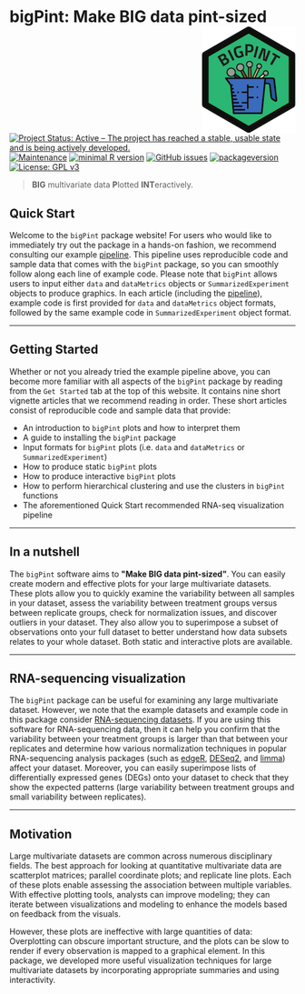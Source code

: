 # bigPint: Make BIG data pint-sized <img src="man/figures/logo.png" align="right" alt="" />

[![Project Status: Active – The project has reached a stable, usable state and is being actively developed.](https://www.repostatus.org/badges/latest/active.svg)](https://www.repostatus.org/#active) [![Maintenance](https://img.shields.io/badge/Maintained%3F-yes-green.svg)](https://GitHub.com/lindsayrutter/bigPint/graphs/commit-activity)
[![minimal R version](https://img.shields.io/badge/R%3E%3D-3.4.1-6666ff.svg)](https://cran.r-project.org/)
[![GitHub issues](https://img.shields.io/github/issues/lindsayrutter/bigPint.svg)](https://GitHub.com/lindsayrutter/bigPint/issues/)
[![packageversion](https://img.shields.io/badge/Package%20version-0.99.8-orange.svg?style=flat-square)](commits/master)
[![License: GPL v3](https://img.shields.io/badge/License-GPL%20v3-ff69b4.svg)](https://www.gnu.org/licenses/gpl-3.0)

> **BIG** multivariate data **P**lotted **INT**eractively.

## Quick Start

Welcome to the `bigPint` package website! For users who would like to immediately try out the package in a hands-on fashion, we recommend consulting our example  [pipeline](https://lindsayrutter.github.io/bigPint/articles/pipeline). This pipeline uses reproducible code and sample data that comes with the `bigPint` package, so you can smoothly follow along each line of example code. Please note that `bigPint` allows users to input either `data` and `dataMetrics` objects or `SummarizedExperiment` objects to produce graphics. In each article (including the [pipeline](https://lindsayrutter.github.io/bigPint/articles/pipeline)), example code is first provided for `data` and `dataMetrics` object formats, followed by the same example code in `SummarizedExperiment` object format.

____________________________________________________________________________________

## Getting Started

Whether or not you already tried the example pipeline above, you can become more familiar with all aspects of the `bigPint` package by reading from the `Get Started` tab at the top of this website. It contains nine short vignette articles that we recommend reading in order. These short articles consist of reproducible code and sample data that provide:

- An introduction to `bigPint` plots and how to interpret them
- A guide to installing the `bigPint` package
- Input formats for `bigPint` plots (i.e. `data` and `dataMetrics` or `SummarizedExperiment`)
- How to produce static `bigPint` plots
- How to produce interactive `bigPint` plots
- How to perform hierarchical clustering and use the clusters in `bigPint` functions
- The aforementioned Quick Start recommended RNA-seq visualization pipeline

____________________________________________________________________________________

## In a nutshell

The `bigPint` software aims to **"Make BIG data pint-sized"**. You can easily create modern and effective plots for your large multivariate datasets. These plots allow you to quickly examine the variability between all samples in your dataset, assess the variability between treatment groups versus between replicate groups, check for normalization issues, and discover outliers in your dataset. They also allow you to superimpose a subset of observations onto your full dataset to better understand how data subsets relates to your whole dataset. Both static and interactive plots are available.

____________________________________________________________________________________

## RNA-sequencing visualization

The `bigPint` package can be useful for examining any large multivariate dataset. However, we note that the example datasets and example code in this package consider [RNA-sequencing datasets](https://en.wikipedia.org/wiki/RNA-Seq). If you are using this software for RNA-sequencing data, then it can help you confirm that the variability between your treatment groups is larger than that between your replicates and determine how various normalization techniques in popular RNA-sequencing analysis packages (such as [edgeR](https://bioconductor.org/packages/release/bioc/html/edgeR.html), [DESeq2](https://bioconductor.org/packages/release/bioc/html/DESeq2.html), and [limma](https://bioconductor.org/packages/release/bioc/html/limma.html)) affect your dataset. Moreover, you can easily superimpose lists of differentially expressed genes (DEGs) onto your dataset to check that they show the expected patterns (large variability between treatment groups and small variability between replicates).

____________________________________________________________________________________

## Motivation

Large multivariate datasets are common across numerous disciplinary fields. The best approach for looking at quantitative multivariate data are scatterplot matrices; parallel coordinate plots; and replicate line plots. Each of these plots enable assessing the association between multiple variables. With effective plotting tools, analysts can improve modeling; they can iterate between visualizations and modeling to enhance the models based on feedback from the visuals.

However, these plots are ineffective with large quantities of data: Overplotting can obscure important structure, and the plots can be slow to render if every observation is mapped to a graphical element. In this package, we developed more useful visualization techniques for large multivariate datasets by incorporating appropriate summaries and using interactivity. 

